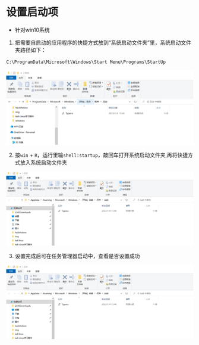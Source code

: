# 设置启动项

+ 针对win10系统



1.  把需要自启动的应用程序的快捷方式放到“系统启动文件夹”里，系统启动文件夹路径如下：

~~~ cmd
C:\ProgramData\Microsoft\Windows\Start Menu\Programs\StartUp
~~~

![系统自动启动一](./img/系统自动启动一.PNG)



2. 按`win` + `R`，运行里输`shell:startup`，敲回车打开系统启动文件夹,再将快捷方式放入系统启动文件夹

![系统自动启动二](./img/系统自动启动二.PNG)



3. 设置完成后可在任务管理器启动中，查看是否设置成功

![系统自动启动二](./img/系统自动启动二.PNG)
